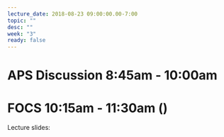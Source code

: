 ```yaml
---
lecture_date: 2018-08-23 09:00:00.00-7:00
topic: ""
desc: ""
week: "3"
ready: false
---
```



# APS Discussion 8:45am - 10:00am






# FOCS 10:15am - 11:30am ()

Lecture slides: 


